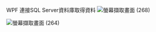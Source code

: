 WPF 連接SQL Server資料庫取得資料
![螢幕擷取畫面 (268)](https://github.com/user-attachments/assets/cf930a8c-b827-47f3-9c42-519f6be2c189)


![螢幕擷取畫面 (264)](https://github.com/user-attachments/assets/ff009c2a-ee58-4f4e-938a-5c23406ebbe4)
